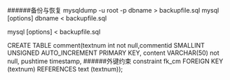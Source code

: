 ######备份与恢复
mysqldump -u root -p dbname > backupfile.sql
mysql [options]  dbname < backupfile.sql


mysql [options] < backupfile.sql

CREATE TABLE comment(textnum int not null,commentid SMALLINT UNSIGNED AUTO_INCREMENT PRIMARY KEY,
content VARCHAR(50) not null, pushtime timestamp, 
######外键约束
constraint fk_cm FOREIGN KEY (textnum) REFERENCES text (textnum));

